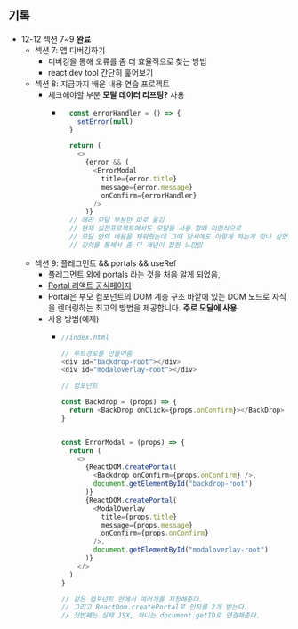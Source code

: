 ## 기록


+ 12-12 섹션 7~9  **완료**
  - 섹션 7: 앱 디버깅하기 
    - 디버깅을 통해 오류를 좀 더 효율적으로 찾는 방법
    - react dev tool 간단히 훑어보기
  - 섹션 8: 지금까지 배운 내용 연습 프로젝트
    - 체크해야할 부분 **모달 데이터 리프팅?** 사용
      - ```js
          const errorHandler = () => {
            setError(null)
          }

          return (
            <>
              {error && (
                <ErrorModal
                  title={error.title}
                  message={error.message}
                  onConfirm={errorHandler}
                />
              )}
          // 에러 모달 부분만 따로 옮김
          // 현재 실전프로젝트에서도 모달을 사용 할때 이런식으로
          // 모달 안의 내용을 채워줬는데 그때 당시에도 이렇게 하는게 맞나 싶었는데 
          // 강의를 통해서 좀 더 개념이 잡힌 느낌임
        ```
  - 섹션 9: 플레그먼트 && portals && useRef
    - 플레그먼트 외에 portals 라는 것을 처음 알게 되었음,
    - [Portal 리액트 공식페이지](https://ko.reactjs.org/docs/portals.html)
    - Portal은 부모 컴포넌트의 DOM 계층 구조 바깥에 있는 DOM 노드로 자식을 렌더링하는 최고의 방법을 제공합니다. **주로 모달에 사용**
    - 사용 방법(예제)
      - ```js
        //index.html

        // 루트경로를 만들어줌
        <div id="backdrop-root"></div>
        <div id="modaloverlay-root"></div>

        // 컴포넌트

        const Backdrop = (props) => {
          return <BackDrop onClick={props.onConfirm}></BackDrop>
        }

        
        const ErrorModal = (props) => {
          return (
            <>
              {ReactDOM.createPortal(
                <Backdrop onConfirm={props.onConfirm} />,
                document.getElementById("backdrop-root")
              )}
              {ReactDOM.createPortal(
                <ModalOverlay
                  title={props.title}
                  message={props.message}
                  onConfirm={props.onConfirm}
                />,
                document.getElementById("modaloverlay-root")
              )}
            </>
          )
        }

        // 같은 컴포넌트 안에서 여러개를 지정해준다.
        // 그리고 ReactDom.createPortal로 인자를 2개 받는다.
        // 첫번째는 실제 JSX, 하나는 document.getID로 연결해준다.
        ```
